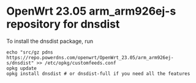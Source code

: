 OpenWrt 23.05 arm_arm926ej-s repository for dnsdist
========

To install the dnsdist package, run

```
echo "src/gz pdns https://repo.powerdns.com/openwrt/OpenWrt_23.05/arm_arm926ej-s/dnsdist" >> /etc/opkg/customfeeds.conf
opkg update
opkg install dnsdist # or dnsdist-full if you need all the features
```
